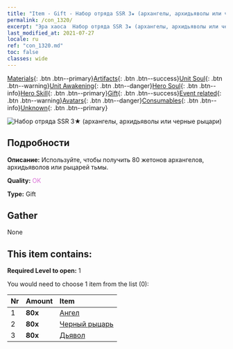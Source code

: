 ```yaml
---
title: "Item - Gift - Набор отряда SSR 3★ (архангелы, архидьяволы или черные рыцари)"
permalink: /con_1320/
excerpt: "Эра хаоса  Набор отряда SSR 3★ (архангелы, архидьяволы или черные рыцари)"
last_modified_at: 2021-07-27
locale: ru
ref: "con_1320.md"
toc: false
classes: wide
---
```

 [Materials](/ItemsRU/){: .btn .btn--primary}[Artifacts](/ItemsRU/Artifacts/){: .btn .btn--success}[Unit Soul](/ItemsRU/UnitSoul/){: .btn .btn--warning}[Unit Awakening](/ItemsRU/UnitAwakening/){: .btn .btn--danger}[Hero Soul](/ItemsRU/HeroSoul/){: .btn .btn--info}[Hero Skill](/ItemsRU/HeroSkill/){: .btn .btn--primary}[Gift](/ItemsRU/Gift/){: .btn .btn--success}[Event related](/ItemsRU/Events/){: .btn .btn--warning}[Avatars](/ItemsRU/Avatars/){: .btn .btn--danger}[Consumables](/ItemsRU/Consumables/){: .btn .btn--info}[Unknown](/ItemsRU/Unknown/){: .btn .btn--primary}

 ![Набор отряда SSR 3★ (архангелы, архидьяволы или черные рыцари)](/images/t/i_907374.png)

## Подробности
 **Описание:** Используйте, чтобы получить 80 жетонов архангелов, архидьяволов или рыцарей тьмы.

 **Quality:** <span style="color: #DA70D6">OK</span>

 **Type:** Gift

## Gather

  None

## This item contains:

 **Required Level to open:** 1

 You would need to choose 1 item from the list (0):

  | Nr | Amount |     Item    |
  |:---|:-------|:------------|
  | 1 |  **80x** | [Ангел](/ItemsRU/unt_196/) |  | 
  | 2 |  **80x** | [Черный рыцарь](/ItemsRU/unt_213/) |  | 
  | 3 |  **80x** | [Дьявол](/ItemsRU/unt_232/) |  | 
